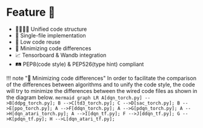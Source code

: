 # Feature 🤖

- 👨‍👩‍👧‍👦 Unified code structure
- 📄 Single-file implementation
- 🐷 Low code reuse
- 📐 Minimizing code differences
- 📈 Tensorboard & Wandb integration
- 🛤 PEP8(code style) & PEP526(type hint) compliant

!!! note "📐 Minimizing code differences"
    In order to facilitate the comparison of the differences between algorithms and to unify the code style, the code will try to minimize the differences between the wired code files as shown in the diagram below.
    ``` mermaid
    graph LR
    A[dqn_torch.py] -->B[ddpg_torch.py];
    B -->C[td3_torch.py];
    C -->D[sac_torch.py];
    B -->E[ppo_torch.py];
    A -->F[ddqn_torch.py];
    A -->G[pdqn_torch.py];
    A -->H[dqn_atari_torch.py];
    A -->I[dqn_tf.py];
    F -->J[ddqn_tf.py];
    G -->K[pdqn_tf.py];
    H -->L[dqn_atari_tf.py];
    ```
